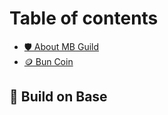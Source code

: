 # Table of contents

* [🛡️ About MB Guild](README.md)
* [🪙 Bun Coin](bun-coin.md)

## 🔵 Build on Base
